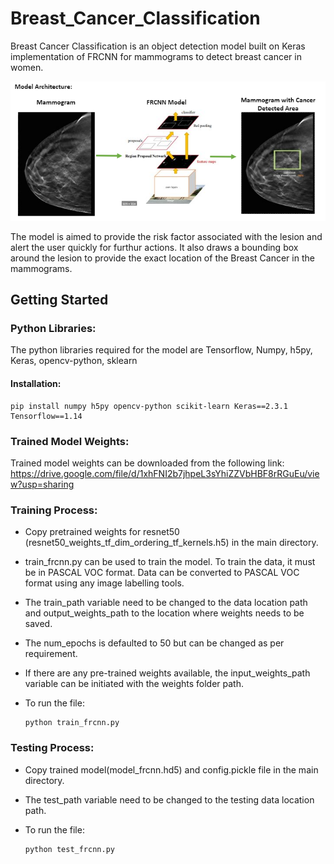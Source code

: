 # Breast_Cancer_Classification

Breast Cancer Classification is an object detection model built on Keras implementation of FRCNN for mammograms to detect breast cancer in women.

![alt text](https://github.com/Jagruthi0204/Breast_Cancer_Classification/blob/main/Images/frcnn.PNG)

The model is aimed to provide the risk factor associated with the lesion and alert the user quickly for furthur actions. It also draws a bounding box around the lesion to provide the exact location of the Breast Cancer in the mammograms.


## Getting Started

### Python Libraries:

The python libraries required for the model are Tensorflow, Numpy, h5py, Keras, opencv-python, sklearn

#### Installation:

    pip install numpy h5py opencv-python scikit-learn Keras==2.3.1 Tensorflow==1.14

### Trained Model Weights:

Trained model weights can be downloaded from the following link: https://drive.google.com/file/d/1xhFNI2b7jhpeL3sYhiZZVbHBF8rRGuEu/view?usp=sharing

### Training Process:
-   Copy pretrained weights for resnet50 (resnet50_weights_tf_dim_ordering_tf_kernels.h5) in the main directory.
- train_frcnn.py can be used to train the model. To train the data, it must be in PASCAL VOC format. Data can be converted to PASCAL VOC format using any image labelling tools.
- The train_path variable need to be changed to the data location path and output_weights_path to the location where weights needs to be saved.
-  The num_epochs is defaulted to 50 but can be changed as per requirement.
-   If there are any pre-trained weights available, the input_weights_path variable can be initiated with the weights folder path.
- To run the file:

      python train_frcnn.py

### Testing Process:
- Copy trained model(model_frcnn.hd5) and config.pickle file in the main directory.
- The test_path variable need to be changed to the testing data location path.
- To run the file:

      python test_frcnn.py


